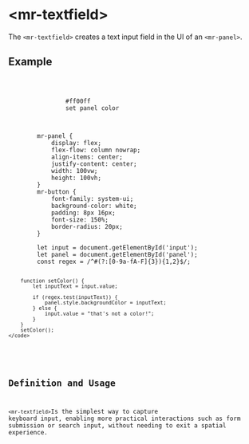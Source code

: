 # &lt;mr-textfield&gt;

The `<mr-textfield>` creates a text input field in the UI of an `<mr-panel>`.

## Example

<inline-repl>
    <code slot="html">
        <mr-app>
            <mr-panel id="panel">
                <mr-textfield id="input">#ff00ff</mr-textfield>
                <mr-button onclick="setColor()">set panel color</mr-button>
            </mr-panel>
        </mr-app>
    </code>
    <code slot="css">
        mr-panel {
            display: flex;
            flex-flow: column nowrap;
            align-items: center;
            justify-content: center;
            width: 100vw;
            height: 100vh;
        }
        mr-button {
            font-family: system-ui;
            background-color: white;
            padding: 8px 16px;
            font-size: 150%;
            border-radius: 20px;
        }
    </code>
    <code slot="javascript">
        let input = document.getElementById('input');
        let panel = document.getElementById('panel');
        const regex = /^#(?:[0-9a-fA-F]{3}){1,2}$/;

        function setColor() {
            let inputText = input.value;

            if (regex.test(inputText)) {
                panel.style.backgroundColor = inputText;
            } else {
                input.value = "that's not a color!";
            }
        }
        setColor();
    </code>
</inline-repl>

## Definition and Usage

`<mr-textfield>`Is the simplest way to capture keyboard input, enabling more practical interactions such as form submission or search input, without needing to exit a spatial experience.
